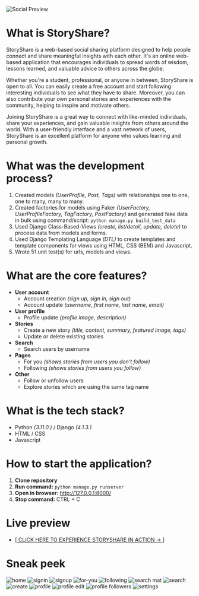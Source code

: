 ![Social Preview](https://user-images.githubusercontent.com/57192709/226341894-4f2a6562-a40e-4b18-b07c-b80f2631556e.png)

# What is StoryShare?
StoryShare is a web-based social sharing platform designed to help people connect and share meaningful insights with each other. It's an online web-based application that encourages individuals to spread words of wisdom, lessons learned, and valuable advice to others across the globe.

Whether you're a student, professional, or anyone in between, StoryShare is open to all. You can easily create a free account and start following interesting individuals to see what they have to share. Moreover, you can also contribute your own personal stories and experiences with the community, helping to inspire and motivate others.

Joining StoryShare is a great way to connect with like-minded individuals, share your experiences, and gain valuable insights from others around the world. With a user-friendly interface and a vast network of users, StoryShare is an excellent platform for anyone who values learning and personal growth.

# What was the development process?
1. Created models *(UserProfile, Post, Tags)* with relationships one to one, one to many, many to many.
2. Created factories for models using Faker *(UserFactory, UserProfileFactory, TagFactory, PostFactory)* and generated fake data in bulk using command/script: `python manage.py build_test_data`
3. Used Django Class-Based-Views *(create, list/detail, update, delete)* to process data from models and forms.
4. Used Django Templating Language *(DTL)* to create templates and template components for views using HTML, CSS (BEM) and Javascript.
5. Wrote 51 unit test(s) for urls, models and views.

# What are the core features?

- **User account**
    - Account creation *(sign up, sign in, sign out)*
    - Account update *(username, first name, last name, email)*
- **User profile**
    - Profile update *(profile image, description)*
- **Stories**
    - Create a new story *(title, content, summary, featured image, tags)*
    - Update or delete existing stories
- **Search**
    - Search users by username
- **Pages**
    - For you *(shows stories from users you don’t follow)*
    - Following *(shows stories from users you follow)*
- **Other**
    - Follow or unfollow users
    - Explore stories which are using the same tag name

# What is the tech stack?

- Python *(3.11.0.)* / Django *(4.1.3.)*
- HTML / CSS
- Javascript

# How to start the application?

1. **Clone repository**
2. **Run command:** `python manage.py runserver`
3. **Open in browser:** http://127.0.0.1:8000/
4. **Stop command:** CTRL + C

# Live preview
- [[ CLICK HERE TO EXPERIENCE STORYSHARE IN ACTION → ]](https://mateoniksic.pythonanywhere.com/)

# Sneak peek
![home](https://user-images.githubusercontent.com/57192709/226345535-bdb520bd-3841-4100-b867-77bcad73158a.png)
![signin](https://user-images.githubusercontent.com/57192709/226345542-4277448e-5f1a-43e9-a6b2-d81fd25b5370.png)
![signup](https://user-images.githubusercontent.com/57192709/226345552-94d40a09-067a-4e28-9085-f26899d7c0a4.png)
![for-you](https://user-images.githubusercontent.com/57192709/226345567-c33e751c-832d-453e-8a0f-5271a8a51826.png)
![following](https://user-images.githubusercontent.com/57192709/226345576-b6e6bb04-a011-41fd-a9b4-76f86e7dc0f3.PNG)
![search mat](https://user-images.githubusercontent.com/57192709/226345614-4cdd9cdb-d75f-4f03-99cf-0941fd2ac124.PNG)
![search](https://user-images.githubusercontent.com/57192709/226345664-598bb279-8b00-491c-934f-856b6b1b86e6.PNG)
![create](https://user-images.githubusercontent.com/57192709/226345690-c1a7f72f-a24b-4639-a511-573e5d49c95f.PNG)
![profile](https://user-images.githubusercontent.com/57192709/226345708-a554d589-6be0-4917-9caf-45fa811a9432.PNG)
![profile edit](https://user-images.githubusercontent.com/57192709/226345726-2a370709-539c-4f48-ad7d-887c6c51612a.PNG)
![profile followers](https://user-images.githubusercontent.com/57192709/226345736-63e4f32b-8b1c-4cff-b5fe-bd707d599601.PNG)
![settings](https://user-images.githubusercontent.com/57192709/226345753-1ba02ff7-112f-422c-82f7-9d563f31d017.PNG)

